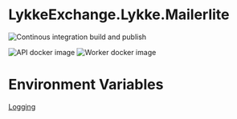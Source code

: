 # LykkeExchange.Lykke.Mailerlite

![Continous integration build and publish](https://github.com/swisschain/LykkeExchange.Lykke.Mailerlite/workflows/Continous%20integration%20build%20and%20publish/badge.svg)

![API docker image](https://img.shields.io/docker/v/swisschains/lykke-exchange-lykke-mailerlite?sort=semver)
![Worker docker image](https://img.shields.io/docker/v/swisschains/lykke-exchange-lykke-mailerlite-worker?sort=semver)

# Environment Variables
[Logging](https://github.com/swisschain/Swisschain.Sdk.Server/blob/master/README.md#logging)

